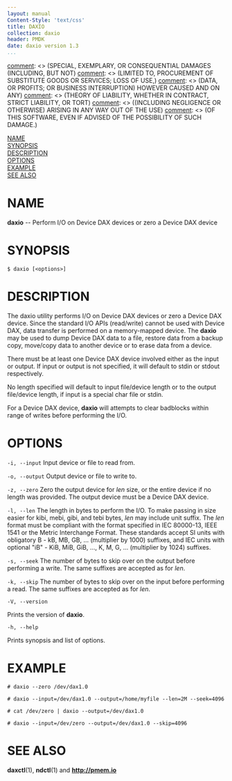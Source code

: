 ```yaml
---
layout: manual
Content-Style: 'text/css'
title: DAXIO
collection: daxio
header: PMDK
date: daxio version 1.3
...
```


[comment]: <> (Copyright 2018, Intel Corporation)

[comment]: <> (Redistribution and use in source and binary forms, with or without)
[comment]: <> (modification, are permitted provided that the following conditions)
[comment]: <> (are met:)
[comment]: <> (    * Redistributions of source code must retain the above copyright)
[comment]: <> (      notice, this list of conditions and the following disclaimer.)
[comment]: <> (    * Redistributions in binary form must reproduce the above copyright)
[comment]: <> (      notice, this list of conditions and the following disclaimer in)
[comment]: <> (      the documentation and/or other materials provided with the)
[comment]: <> (      distribution.)
[comment]: <> (    * Neither the name of the copyright holder nor the names of its)
[comment]: <> (      contributors may be used to endorse or promote products derived)
[comment]: <> (      from this software without specific prior written permission.)

[comment]: <> (THIS SOFTWARE IS PROVIDED BY THE COPYRIGHT HOLDERS AND CONTRIBUTORS)
[comment]: <> ("AS IS" AND ANY EXPRESS OR IMPLIED WARRANTIES, INCLUDING, BUT NOT)
[comment]: <> (LIMITED TO, THE IMPLIED WARRANTIES OF MERCHANTABILITY AND FITNESS FOR)
[comment]: <> (A PARTICULAR PURPOSE ARE DISCLAIMED. IN NO EVENT SHALL THE COPYRIGHT)
[comment]: <> (OWNER OR CONTRIBUTORS BE LIABLE FOR ANY DIRECT, INDIRECT, INCIDENTAL,)
[comment]: <> (SPECIAL, EXEMPLARY, OR CONSEQUENTIAL DAMAGES (INCLUDING, BUT NOT)
[comment]: <> (LIMITED TO, PROCUREMENT OF SUBSTITUTE GOODS OR SERVICES; LOSS OF USE,)
[comment]: <> (DATA, OR PROFITS; OR BUSINESS INTERRUPTION) HOWEVER CAUSED AND ON ANY)
[comment]: <> (THEORY OF LIABILITY, WHETHER IN CONTRACT, STRICT LIABILITY, OR TORT)
[comment]: <> ((INCLUDING NEGLIGENCE OR OTHERWISE) ARISING IN ANY WAY OUT OF THE USE)
[comment]: <> (OF THIS SOFTWARE, EVEN IF ADVISED OF THE POSSIBILITY OF SUCH DAMAGE.)

[comment]: <> (daxio.1 -- man page for daxio)

[NAME](#name)<br />
[SYNOPSIS](#synopsis)<br />
[DESCRIPTION](#description)<br />
[OPTIONS](#options)<br />
[EXAMPLE](#commands)<br />
[SEE ALSO](#see-also)<br />


# NAME #

**daxio** -- Perform I/O on Device DAX devices or zero a Device DAX device


# SYNOPSIS #

```
$ daxio [<options>]
```


# DESCRIPTION #

The daxio utility performs I/O on Device DAX devices or zero
a Device DAX device.  Since the standard I/O APIs (read/write) cannot be used
with Device DAX, data transfer is performed on a memory-mapped device.
The **daxio** may be used to dump Device DAX data to a file, restore data from
a backup copy, move/copy data to another device or to erase data from
a device.

There must be at least one Device DAX device involved either as the input
or output.  If input or output is not specified, it will default to stdin
or stdout respectively.

No length specified will default to input file/device length or to the
output file/device length, if input is a special char file or stdin.

For a Device DAX device, **daxio** will attempts to clear badblocks within
range of writes before performing the I/O.


# OPTIONS #

`-i, --input`
Input device or file to read from.

`-o, --output`
Output device or file to write to.

`-z, --zero`
Zero the output device for *len* size, or the entire device if no
length was provided.  The output device must be a Device DAX device.

`-l, --len`
The length in bytes to perform the I/O.  To make passing in size easier
for kibi, mebi, gibi, and tebi bytes, *len* may include unit suffix.
The *len* format must be compliant with the format specified in IEC 80000-13,
IEEE 1541 or the Metric Interchange Format.  These standards accept SI units
with obligatory B - kB, MB, GB, ... (multiplier by 1000) suffixes,
and IEC units with optional "iB" - KiB, MiB, GiB, ..., K, M, G, ...
(multiplier by 1024) suffixes.

`-s, --seek`
The number of bytes to skip over on the output before performing a write.
The same suffixes are accepted as for *len*.

`-k, --skip`
The number of bytes to skip over on the input before performing a read.
The same suffixes are accepted as for *len*.

`-V, --version`

Prints the version of **daxio**.

`-h, --help`

Prints synopsis and list of options.


# EXAMPLE #

```
# daxio --zero /dev/dax1.0

# daxio --input=/dev/dax1.0 --output=/home/myfile --len=2M --seek=4096

# cat /dev/zero | daxio --output=/dev/dax1.0

# daxio --input=/dev/zero --output=/dev/dax1.0 --skip=4096
```

# SEE ALSO #

**daxctl**(1), **ndctl**(1)
and **<http://pmem.io>**
